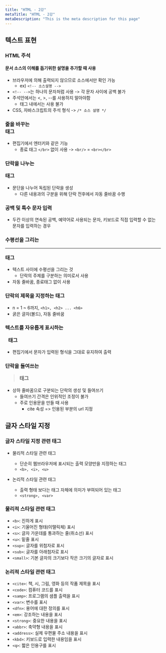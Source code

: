 ```yaml
---
title: "HTML - 2강"
metaTitle: "HTML - 2강"
metaDescription: "This is the meta description for this page"
---
```


## 텍스트 표현

### HTML 주석

#### 문서 소스의 이해를 돕기위한 설명을 추가할 때 사용
- 브라우저에 의해 출력되지 않으므로 소스에서만 확인 가능
   - ex) `<!-- 소스설명 -->`
- `<!-- -->`는 하나의 문자처럼 사용 -> 각 문자 사이에 공백 불가
- 주석안에서는 <, >, --를 사용하지 말아야함
   - 태그 내에서는 사용 불가
- CSS, 자바스크립트의 주석 형식 -> `/* 소스 설명 */`

### 줄을 바꾸는 <br> 태그
- 편집기에서 엔터키와 같은 기능
   - 종료 태그 `</br>` 없이 사용 -> `<br/>` = `<br></br>`

### 단락을 나누는 <p> 태그
- 문단을 나누어 독립된 단락을 생성
   - 다른 내용과의 구분을 위해 단락 전후에서 자동 줄바꿈 수행

### 공백 및 특수 문자 입력
- 두칸 이상의 연속된 공백, 예약어로 사용되는 문자, 키보드로 직접 입력할 수 없는 문자를 입력하는 경우

### 수평선을 그리는 <hr> 태그
- 텍스트 사이에 수평선을 그리는 것
   - 단락의 주제를 구분하는 의미로서 사용
- 자동 줄바꿈, 종료태그 없이 사용

### 단락의 제목을 지정하는 <hn> 태그
- n = 1 ~ 6까지, `<h1>, <h2> ... <h6>`
- 굵은 글자(볼드), 자동 줄바꿈

### 텍스트를 자유롭게 표시하는 <pre> 태그
- 편집기에서 문자가 입력된 형식을 그대로 유지하여 출력

### 단락을 들여쓰는 <blockquote> 태그
- 상하 줄바꿈으로 구분되는 단락의 생성 및 들여쓰기
   - 들여쓰기 간격은 인위적인 조정이 불가
   - 주로 인용문을 만들 때 사용
      - cite 속성 => 인용된 부분의 url 지정

## 글자 스타일 지정

### 글자 스타일 지정 관련 태그
- 물리적 스타일 관련 태그
   - 단순히 웹브라우저에 표시되는 출력 모양만을 지정하는 태그
   - `<b>, <i>, <u>`

- 논리적 스타일 관련 태그
   - 출력 형태 보다는 태그 자체에 의미가 부여되어 있는 태그
   - `<strong>, <var>`

### 물리적 스타일 관련 태그
- `<b>`: 진하게 표시
- `<i>`: 기울어진 형태(이탤릭체) 표시
- `<s>`: 글자 가운데를 통과하는 줄(취소선) 표시
- `<u>`: 밑줄 표시
- `<sup>`: 글자를 위첨자로 표시
- `<sub>`: 글자를 아래첨자로 표시
- `<small>`: 기본 글자의 크기보다 작은 크기의 글자로 표시

### 논리적 스타일 관련 태그
- `<cite>`: 책, 시, 그림, 영화 등의 작품 제목을 표시
- `<code>`: 컴퓨터 코드를 표시
- `<samp>`: 프로그램의 샘플 출력을 표시
- `<var>`: 변수를 표시
- `<dfn>`: 용어에 대한 정의를 표시
- `<em>`: 강조하는 내용을 표시
- `<strong>`: 중요한 내용을 표시
- `<abbr>`: 축약형 내용을 표시
- `<address>`: 실제 우편물 주소 내용을 표시
- `<kbd>`: 키보드로 입력한 내용임을 표시
- `<q>`: 짧은 인용구를 표시
